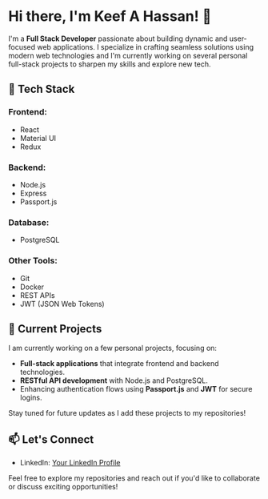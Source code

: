 # Hi there, I'm Keef A Hassan! 👋

I'm a **Full Stack Developer** passionate about building dynamic and user-focused web applications. I specialize in crafting seamless solutions using modern web technologies and I'm currently working on several personal full-stack projects to sharpen my skills and explore new tech.

## 🚀 Tech Stack

### Frontend:
- React
- Material UI
- Redux

### Backend:
- Node.js
- Express
- Passport.js

### Database:
- PostgreSQL

### Other Tools:
- Git
- Docker
- REST APIs
- JWT (JSON Web Tokens)

## 🌱 Current Projects
I am currently working on a few personal projects, focusing on:
- **Full-stack applications** that integrate frontend and backend technologies.
- **RESTful API development** with Node.js and PostgreSQL.
- Enhancing authentication flows using **Passport.js** and **JWT** for secure logins.

Stay tuned for future updates as I add these projects to my repositories!

## 📫 Let's Connect
- LinkedIn: [Your LinkedIn Profile](www.linkedin.com/in/keef-hassan-68bba0252)


Feel free to explore my repositories and reach out if you'd like to collaborate or discuss exciting opportunities!

